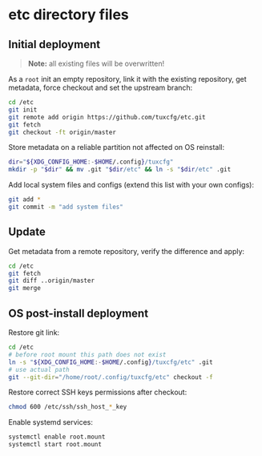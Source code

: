etc directory files
===================

## Initial deployment ##

> **Note:** all existing files will be overwritten!

As a `root` init an empty repository, link it with the existing repository, get metadata, force checkout and set the upstream branch:

```bash
cd /etc
git init
git remote add origin https://github.com/tuxcfg/etc.git
git fetch
git checkout -ft origin/master
```

Store metadata on a reliable partition not affected on OS reinstall:

```bash
dir="${XDG_CONFIG_HOME:-$HOME/.config}/tuxcfg"
mkdir -p "$dir" && mv .git "$dir/etc" && ln -s "$dir/etc" .git
```

Add local system files and configs (extend this list with your own configs):

```bash
git add *
git commit -m "add system files"
```


## Update ##

Get metadata from a remote repository, verify the difference and apply:

```bash
cd /etc
git fetch
git diff ..origin/master
git merge
```


## OS post-install deployment ##

Restore git link:

```bash
cd /etc
# before root mount this path does not exist
ln -s "${XDG_CONFIG_HOME:-$HOME/.config}/tuxcfg/etc" .git
# use actual path
git --git-dir="/home/root/.config/tuxcfg/etc" checkout -f
```

Restore correct SSH keys permissions after checkout:

```bash
chmod 600 /etc/ssh/ssh_host_*_key
```

Enable systemd services:

```bash
systemctl enable root.mount
systemctl start root.mount
```
